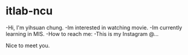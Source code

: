 # itlab-ncu
-Hi, I'm yihsuan chung.
-Im interested in watching movie.
-Im currently learning in MIS.
-How to reach me: 
-This is my Instagram @...

Nice to meet you.
